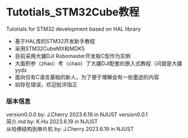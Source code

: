 # Tutotials_STM32Cube教程
Tutotials for STM32 development based on HAL library
- 基于HAL库的STM32开发新手教程
- 采用STM32CubeMX和MDK5
- 目前采用大疆DJI Robomaster开发板C型作为实例
- 大面积参（zhao）考（chao）了大疆DJI配套的嵌入式教程（问就是大疆yyds
- 面向仅有C语言基础的新人，为了便于理解会有一些墨迹的内容
- 如存在错误，欢迎批评指正

### 版本信息
version0.0.0 by: J.Cherry 2023.6.19 in NJUST
version0.0.1  
    简介.md           by: K.Hu     2023.6.19 in NJUST  
    从哈佛结构到单片机 by: J.Cherry 2023.6.19 in NJUST  
